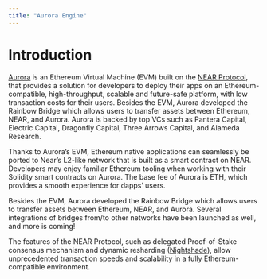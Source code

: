 ```yaml
---
title: "Aurora Engine"
---
```


# Introduction

[Aurora](https://aurora.dev) is an Ethereum Virtual Machine (EVM) built on the [NEAR Protocol](https://medium.com/dia-insights/hello-near-protocol-dia-oracles-now-available-natively-on-near-3bbef5b3f13), that provides a solution for developers to deploy their apps on an Ethereum-compatible, high-throughput, scalable and future-safe platform, with low transaction costs for their users. Besides the EVM, Aurora developed the Rainbow Bridge which allows users to transfer assets between Ethereum, NEAR, and Aurora. Aurora is backed by top VCs such as Pantera Capital, Electric Capital, Dragonfly Capital, Three Arrows Capital, and Alameda Research.

Thanks to Aurora’s EVM, Ethereum native applications can seamlessly be ported to Near’s L2-like network that is built as a smart contract on NEAR. Developers may enjoy familiar Ethereum tooling when working with their Solidity smart contracts on Aurora. The base fee of Aurora is ETH, which provides a smooth experience for dapps’ users. 

Besides the EVM, Aurora developed the Rainbow Bridge which allows users to transfer assets between Ethereum, NEAR, and Aurora. Several integrations of bridges from/to other networks have been launched as well, and more is coming!

The features of the NEAR Protocol, such as delegated Proof-of-Stake consensus mechanism and dynamic resharding ([Nightshade](https://medium.com/nearprotocol/how-nears-simple-nightshade-works-90f1c8e6e8af)), allow unprecedented transaction speeds and scalability  in a fully Ethereum-compatible environment. 